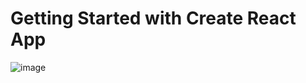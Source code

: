 # Getting Started with Create React App
![image](https://user-images.githubusercontent.com/60779362/186135178-214ddd79-cf8b-4842-8f95-a1c8af8c7168.png)

